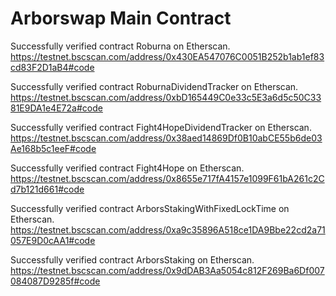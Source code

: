 # Arborswap Main Contract

Successfully verified contract Roburna on Etherscan.
https://testnet.bscscan.com/address/0x430EA547076C0051B252b1ab1ef83cd83F2D1aB4#code

Successfully verified contract RoburnaDividendTracker on Etherscan.
https://testnet.bscscan.com/address/0xbD165449C0e33c5E3a6d5c50C3381E9DA1e4E72a#code

Successfully verified contract Fight4HopeDividendTracker on Etherscan.
https://testnet.bscscan.com/address/0x38aed14869Df0B10abCE55b6de03Ae168b5c1eeF#code

Successfully verified contract Fight4Hope on Etherscan.
https://testnet.bscscan.com/address/0x8655e717fA4157e1099F61bA261c2Cd7b121d661#code

Successfully verified contract ArborsStakingWithFixedLockTime on Etherscan.
https://testnet.bscscan.com/address/0xa9c35896A518ce1DA9Bbe22cd2a71057E9D0cAA1#code

Successfully verified contract ArborsStaking on Etherscan.
https://testnet.bscscan.com/address/0x9dDAB3Aa5054c812F269Ba6Df007084087D9285f#code
